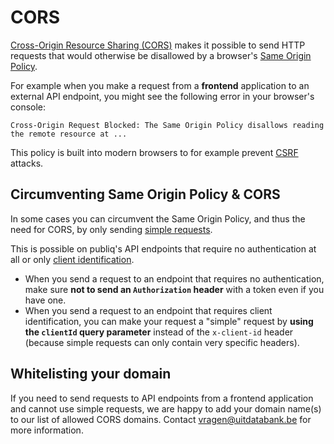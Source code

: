 # CORS

[Cross-Origin Resource Sharing (CORS)](https://developer.mozilla.org/en-US/docs/Web/HTTP/CORS) makes it possible to send HTTP requests that would otherwise be disallowed by a browser's [Same Origin Policy](https://developer.mozilla.org/en-US/docs/Web/Security/Same-origin_policy).

For example when you make a request from a **frontend** application to an external API endpoint, you might see the following error in your browser's console:

```
Cross-Origin Request Blocked: The Same Origin Policy disallows reading the remote resource at ...
```

This policy is built into modern browsers to for example prevent [CSRF](https://owasp.org/www-community/attacks/csrf) attacks.

## Circumventing Same Origin Policy & CORS

In some cases you can circumvent the Same Origin Policy, and thus the need for CORS, by only sending [simple requests](https://developer.mozilla.org/en-US/docs/Web/HTTP/CORS#simple_requests).

This is possible on publiq's API endpoints that require no authentication at all or only [client identification](Authentication-methods/Client-identification.md).

- When you send a request to an endpoint that requires no authentication, make sure **not to send an `Authorization` header** with a token even if you have one.
- When you send a request to an endpoint that requires client identification, you can make your request a "simple" request by **using the `clientId` query parameter** instead of the `x-client-id` header (because simple requests can only contain very specific headers).

## Whitelisting your domain

If you need to send requests to API endpoints from a frontend application and cannot use simple requests, we are happy to add your domain name(s) to our list of allowed CORS domains. Contact vragen@uitdatabank.be for more information.
